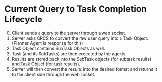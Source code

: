 # Current Query to Task Completion Lifecycle

0. Client sends a query to the server through a web socket. 
1. Server asks ORCS to convert the raw user query into a Task Object. (Planner Agent is response for this)
2. Task Object contains SubTask Objects as well. 
3. Task (and its SubTasks) are then executed by the agents. 
4. Results are stored back into the SubTask objects (for subtask results) and Task Object (for task results).
5. Server will then convert the results into the desired format and returns it to the client side through the web socket. 